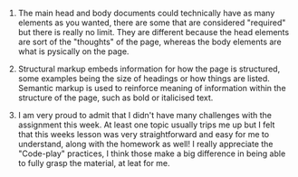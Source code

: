 1. The main head and body documents could technically have as many elements as  you wanted, there are some that are considered "required" but there is really no limit. They are different because the head elements are sort of the "thoughts" of the page, whereas the body elements are what is pysically on the page.

2. Structural markup embeds information for how the page is structured, some examples being the size of headings or how things are listed. Semantic markup is used to reinforce meaning of information within the structure of the page, such as bold or italicised text.

3. I am very proud to admit that I didn't have many challenges with the assignment this week. At least one topic usually trips me up but I felt that this weeks lesson was very straightforward and easy for me to understand, along with the homework as well! I really appreciate the "Code-play" practices, I think those make a big difference in being able to fully grasp the material, at leat for me. 
